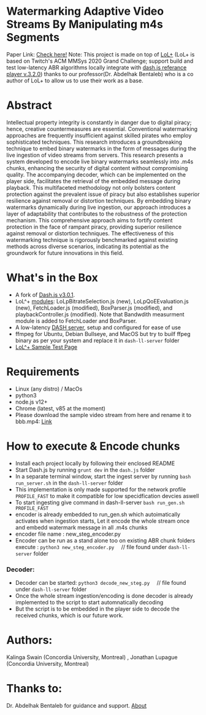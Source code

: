 # Watermarking Adaptive Video Streams By Manipulating m4s Segments
Paper Link: [Check here!](https://github.com/Markermav/LiveVideoStreamWatermarking/blob/master/Invisible_Watermark_for_Live_Streaming.pdf)
Note: This project is made on top of [LoL+](https://github.com/NUStreaming/LoL-plus)  (LoL+ is based on Twitch's ACM MMSys 2020 Grand Challenge; support build and test low-latency ABR algorithms locally integrate with  [dash.js referance player v.3.2.0](https://github.com/Dash-Industry-Forum/dash.js))
thanks to our professor(Dr. Abdelhak Bentaleb) who is a co author of LoL+ to allow us to use their work as a base.

# Abstract
Intellectual property integrity is constantly in danger due to digital piracy; hence, creative countermeasures are essential. Conventional watermarking approaches are frequently insufficient against skilled pirates who employ sophisticated techniques. This research introduces a groundbreaking technique to embed binary watermarks in the form of messages during the live ingestion of video streams from servers. This research presents a system developed to encode live binary watermarks seamlessly into .m4s chunks, enhancing the security of digital content without compromising quality. The accompanying decoder, which can be implemented on the player side, facilitates the retrieval of the embedded message during playback. This multifaceted methodology not only bolsters content protection against the prevalent issue of piracy but also establishes superior resilience against removal or distortion techniques. By embedding binary watermarks dynamically during live ingestion, our approach introduces a layer of adaptability that contributes to the robustness of the protection mechanism. This comprehensive approach aims to fortify content protection in the face of rampant piracy, providing superior resilience against removal or distortion techniques. The effectiveness of this watermarking technique is rigorously benchmarked against existing methods across diverse scenarios, indicating its potential as the groundwork for future innovations in this field.

# What's in the Box

- A fork of [Dash.js v3.0.1](https://github.com/Dash-Industry-Forum/dash.js).
- LoL^+ [modules](https://github.com/NUStreaming/LoL-plus/tree/master/dash.js/samples/low-latency/abr): LoLpBitrateSelection.js (new), LoLpQoEEvaluation.js (new), FetchLoader.js (modified), BoxParser.js (modified), and playbackController.js (modified). Note that Bandwdith measurment module is added to FetchLoader and BoxParser.
- A low-latency [DASH server](https://gitlab.com/fflabs/dash_server), setup and configured for ease of use
- ffmpeg for Ubuntu, Debian Bullseye, and MacOS but try to builf ffpeg binary as per your system and replace it in `dash-ll-server` folder
- [LoL^+ Sample Test Page](https://github.com/NUStreaming/LoL-plus/tree/master/dash.js/samples/low-latency)


# Requirements
- Linux (any distro) / MacOs
- python3
- node.js v12+
- Chrome (latest, v85 at the moment)
- Please download the sample video stream from here and rename it to bbb.mp4: [Link](https://mirror.clarkson.edu/blender/demo/movies/BBB/bbb_sunflower_1080p_30fps_normal.mp4)


# How to execute & Encode chunks

- Install each project locally by following their enclosed README
- Start Dash.js by running `grunt dev` in the `dash.js` folder
- In a separate terminal window, start the ingest server by running `bash run_server.sh` in the `dash-ll-server` folder
- This implementation is only made supported for the network profile `PROFILE_FAST` to make it compatible for low specidfication devcies aswell
- To start ingesting give command in dash-ll-server `bash run_gen.sh PROFILE_FAST`
- encoder is already embedded to run_gen.sh which autoimatically activates when ingestion starts, Let it encode the whole stream once and embedd watermark message in all .m4s chunks
- encoder file name : new_steg_encoder.py
- Encoder can be run as a stand alone too on existing ABR chunk folders execute : ```python3 new_steg_encoder.py  ```  // file found under `dash-ll-server` folder

### Decoder: 
- Decoder can be started:   ```python3 decode_new_steg.py  ```  // file found under `dash-ll-server` folder
- Once the whole stream ingestion/encoding is done decoder is already implemented to the script to start automnatically decoding
- But the script is to be embedded in the player side to decode the received chunks, which is our future work.

# Authors:
Kalinga Swain (Concordia University, Montreal) , Jonathan Lupague (Concordia University, Montreal)

# Thanks to:
Dr. Abdelhak Bentaleb for guidance and support. [About](https://www.concordia.ca/faculty/abdelhak-bentaleb.html)
